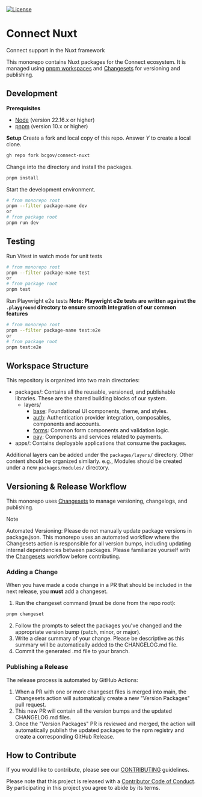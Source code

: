 [![License](https://img.shields.io/badge/License-BSD%203%20Clause-blue.svg)](LICENSE)

# Connect Nuxt
Connect support in the Nuxt framework

This monorepo contains Nuxt packages for the Connect ecosystem. It is managed using [pnpm workspaces](https://pnpm.io/workspaces) and [Changesets](https://github.com/changesets/changesets) for versioning and publishing.

## Development

**Prerequisites**
- [Node](https://nodejs.org/en) (version 22.16.x or higher)
- [pnpm](https://pnpm.io/) (version 10.x or higher)

**Setup**
Create a fork and local copy of this repo. Answer _Y_ to create a local clone.
```bash
gh repo fork bcgov/connect-nuxt
```

Change into the directory and install the packages.
```bash
pnpm install
```

Start the development environment.
```bash
# from monorepo root
pnpm --filter package-name dev 
or
# from package root
pnpm run dev
```

## Testing
Run Vitest in watch mode for unit tests
```bash
# from monorepo root
pnpm --filter package-name test
or
# from package root
pnpm test
```

Run Playwright e2e tests
**Note: Playwright e2e tests are written against the `.playground` directory to ensure smooth integration of our common features**

```bash
# from monorepo root
pnpm --filter package-name test:e2e
or
# from package root
pnpm test:e2e
```

## Workspace Structure
This repository is organized into two main directories:

- packages/: Contains all the reusable, versioned, and publishable libraries. These are the shared building blocks of our system.
  - layers/
    - [base](./packages/layers/base): Foundational UI components, theme, and styles.
    - [auth](./packages/layers/auth): Authentication provider integration, composables, components and accounts.
    - [forms](./packages/layers/forms): Common form components and validation logic.
    - [pay](./packages/layers/pay): Components and services related to payments.
- apps/: Contains deployable applications that consume the packages.

Additional layers can be added under the `packages/layers/` directory. Other content should be organized similarly. e.g., Modules should be created under a new `packages/modules/` directory.

## Versioning & Release Workflow
This monorepo uses [Changesets](https://github.com/changesets/changesets) to manage versioning, changelogs, and publishing.

> [!NOTE]
> Automated Versioning: Please do not manually update package versions in package.json. This monorepo uses an automated workflow where the Changesets action is responsible for all version bumps, including updating internal dependencies between packages. Please familiarize yourself with the [Changesets](https://github.com/changesets/changesets) workflow before contributing.

### Adding a Change
When you have made a code change in a PR that should be included in the next release, you **must** add a changeset.

1. Run the changeset command (must be done from the repo root):
```bash
pnpm changeset
```
2. Follow the prompts to select the packages you've changed and the appropriate version bump (patch, minor, or major).
3. Write a clear summary of your change. Please be descriptive as this summary will be automatically added to the CHANGELOG.md file.
4. Commit the generated .md file to your branch.

### Publishing a Release
The release process is automated by GitHub Actions:

1. When a PR with one or more changeset files is merged into main, the Changesets action will automatically create a new "Version Packages" pull request.
2. This new PR will contain all the version bumps and the updated CHANGELOG.md files.
3. Once the "Version Packages" PR is reviewed and merged, the action will automatically publish the updated packages to the npm registry and create a corresponding GitHub Release.

## How to Contribute
If you would like to contribute, please see our [CONTRIBUTING](./CONTRIBUTING.md) guidelines.

Please note that this project is released with a [Contributor Code of Conduct](./CODE_OF_CONDUCT.md).
By participating in this project you agree to abide by its terms.